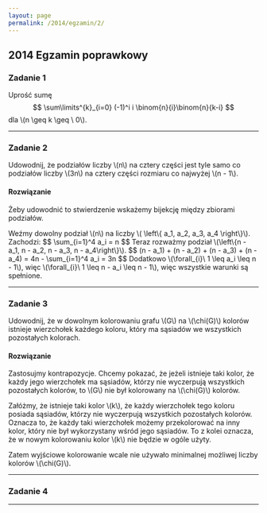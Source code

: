 ```yaml
---
layout: page
permalink: /2014/egzamin/2/
---
```


## 2014 Egzamin poprawkowy

### Zadanie 1

Uprość sumę
$$
\sum\limits^{k}_{i=0} (-1)^i i \binom{n}{i}\binom{n}{k-i}
$$
dla \\(n \geq k \geq \ 0\\).

---

### Zadanie 2

Udowodnij, że podziałów liczby \\(n\\) na cztery części jest tyle samo co
podziałów liczby \\(3n\\) na cztery części rozmiaru co najwyżej \\(n - 1\\).

<div data-collapse>
  <h4 class="collapsible">Rozwiązanie</h4>
  <div class="solution">
    <p>
      Żeby udowodnić to stwierdzenie wskażemy bijekcję między zbiorami
      podziałów.
    </p>
    <p>
      Weźmy dowolny podział \(n\) na liczby
      \( \left\{ a_1, a_2, a_3, a_4 \right\}\). Zachodzi:
      $$
      \sum_{i=1}^4 a_i = n
      $$
      Teraz rozważmy podział
      \(\left\{n - a_1, n - a_2, n - a_3, n - a_4\right\}\).
      $$
      (n - a_1) + (n - a_2) + (n - a_3) + (n - a_4) = 4n - \sum_{i=1}^4 a_i = 3n
      $$
      Dodatkowo \(\forall_{i}\ 1 \leq a_i \leq n - 1\),
      więc \(\forall_{i}\ 1 \leq n - a_i \leq n - 1\), więc wszystkie warunki są
      spełnione.
    </p>
  </div>
</div>

---

### Zadanie 3

Udowodnij, że w dowolnym kolorowaniu grafu \\(G\\) na \\(\chi(G)\\) kolorów
istnieje wierzchołek każdego koloru, który ma sąsiadów we wszystkich pozostałych
kolorach.

<div data-collapse>
  <h4 class="collapsible">Rozwiązanie</h4>
  <div class="solution">
    <p>
      Zastosujmy kontrapozycje. Chcemy pokazać, że jeżeli istnieje taki kolor,
      że każdy jego wierzchołek ma sąsiadów, którzy nie wyczerpują wszystkich
      pozostałych kolorów, to \(G\) nie był kolorowany na \(\chi(G)\) kolorów.
    </p>
    <p>
      Załóżmy, że istnieje taki kolor \(k\), że każdy wierzchołek tego koloru
      posiada sąsiadów, którzy nie wyczerpują wszystkich pozostałych kolorów.
      Oznacza to, że każdy taki wierzchołek możemy przekolorować na inny
      kolor, który nie był wykorzystany wśród jego sąsiadów. To z kolei
      oznacza, że w nowym kolorowaniu kolor \(k\) nie będzie w ogóle użyty.
    </p>
    <p>
      Zatem wyjściowe kolorowanie wcale nie używało minimalnej możliwej liczby
      kolorów \(\chi(G)\).
    </p>
  </div>
</div>

---

### Zadanie 4

---
